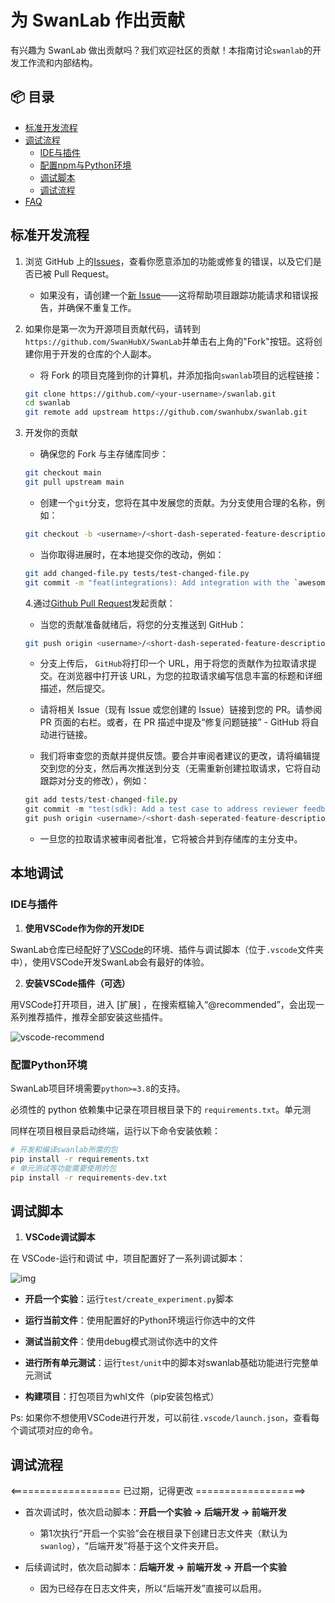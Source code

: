 # 为 SwanLab 作出贡献

有兴趣为 SwanLab 做出贡献吗？我们欢迎社区的贡献！本指南讨论`swanlab`的开发工作流和内部结构。

## 📦 目录

- [标准开发流程](#标准开发流程)
- [调试流程](#本地调试)
  - [IDE与插件](#IDE与插件)
  - [配置npm与Python环境](#配置npm与Python环境)
  - [调试脚本](#开发调试)
  - [调试流程](#调试流程)
- [FAQ](#FAQ)

## 标准开发流程

1. 浏览 GitHub 上的[Issues](https://github.com/SwanHubX/SwanLab/issues)，查看你愿意添加的功能或修复的错误，以及它们是否已被 Pull Request。

   - 如果没有，请创建一个[新 Issue](https://github.com/SwanHubX/SwanLab/issues/new/choose)——这将帮助项目跟踪功能请求和错误报告，并确保不重复工作。

2. 如果你是第一次为开源项目贡献代码，请转到`https://github.com/SwanHubX/SwanLab`并单击右上角的"Fork"按钮。这将创建你用于开发的仓库的个人副本。

   - 将 Fork 的项目克隆到你的计算机，并添加指向`swanlab`项目的远程链接：

   ```bash
   git clone https://github.com/<your-username>/swanlab.git
   cd swanlab
   git remote add upstream https://github.com/swanhubx/swanlab.git
   ```

3. 开发你的贡献

   - 确保您的 Fork 与主存储库同步：

   ```bash
   git checkout main
   git pull upstream main
   ```

   - 创建一个`git`分支，您将在其中发展您的贡献。为分支使用合理的名称，例如：

   ```bash
   git checkout -b <username>/<short-dash-seperated-feature-description>
   ```

   - 当你取得进展时，在本地提交你的改动，例如：

   ```bash
   git add changed-file.py tests/test-changed-file.py
   git commit -m "feat(integrations): Add integration with the `awesomepyml` library"
   ```

   4.通过[Github Pull Request](https://docs.github.com/en/pull-requests/collaborating-with-pull-requests/proposing-changes-to-your-work-with-pull-requests/about-pull-requests)发起贡献：

   - 当您的贡献准备就绪后，将您的分支推送到 GitHub：

   ```bash
   git push origin <username>/<short-dash-seperated-feature-description>
   ```

   - 分支上传后， `GitHub`将打印一个 URL，用于将您的贡献作为拉取请求提交。在浏览器中打开该 URL，为您的拉取请求编写信息丰富的标题和详细描述，然后提交。

   - 请将相关 Issue（现有 Issue 或您创建的 Issue）链接到您的 PR。请参阅 PR 页面的右栏。或者，在 PR 描述中提及“修复问题链接” - GitHub 将自动进行链接。

   - 我们将审查您的贡献并提供反馈。要合并审阅者建议的更改，请将编辑提交到您的分支，然后再次推送到分支（无需重新创建拉取请求，它将自动跟踪对分支的修改），例如：

   ```python
   git add tests/test-changed-file.py
   git commit -m "test(sdk): Add a test case to address reviewer feedback"
   git push origin <username>/<short-dash-seperated-feature-description>
   ```

   - 一旦您的拉取请求被审阅者批准，它将被合并到存储库的主分支中。

## 本地调试

### IDE与插件

1. **使用VSCode作为你的开发IDE**

SwanLab仓库已经配好了[VSCode](https://code.visualstudio.com/)的环境、插件与调试脚本（位于`.vscode`文件夹中），使用VSCode开发SwanLab会有最好的体验。

2. **安装VSCode插件（可选）**

用VSCode打开项目，进入 [扩展] ，在搜索框输入“@recommended”，会出现一系列推荐插件，推荐全部安装这些插件。

![vscode-recommend](/readme_files/contribution_images/vscode_recommend.png)

### 配置Python环境

SwanLab项目环境需要`python>=3.8`的支持。

必须性的 python 依赖集中记录在项目根目录下的 `requirements.txt`。单元测

同样在项目根目录启动终端，运行以下命令安装依赖：

```Bash
# 开发和编译swanlab所需的包
pip install -r requirements.txt
# 单元测试等功能需要使用的包
pip install -r requirements-dev.txt
```

## 调试脚本

1. **VSCode调试脚本**

在 VSCode-运行和调试 中，项目配置好了一系列调试脚本：

![img](/readme_files/contribution_images/debug.png)

- **开启一个实验**：运行`test/create_experiment.py`脚本

- **运行当前文件**：使用配置好的Python环境运行你选中的文件

- **测试当前文件**：使用debug模式测试你选中的文件

- **进行所有单元测试**：运行`test/unit`中的脚本对swanlab基础功能进行完整单元测试

- **构建项目**：打包项目为whl文件（pip安装包格式）

Ps: 如果你不想使用VSCode进行开发，可以前往`.vscode/launch.json`，查看每个调试项对应的命令。

## 调试流程

<=================== 已过期，记得更改 ===================>

- 首次调试时，依次启动脚本：**开启一个实验 -> 后端开发 -> 前端开发**

  - 第1次执行“开启一个实验”会在根目录下创建日志文件夹（默认为`swanlog`），“后端开发”将基于这个文件夹开启。

- 后续调试时，依次启动脚本：**后端开发 -> 前端开发 -> 开启一个实验**

  - 因为已经存在日志文件夹，所以“后端开发”直接可以启用。

